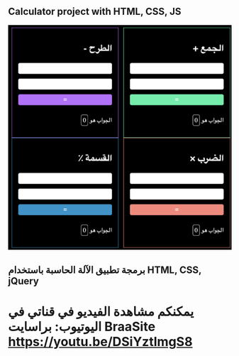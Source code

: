 ## Calculator project with HTML, CSS, JS

![Dark Theme Mode](./img/html-css-js-project.png)
##  برمجة تطبيق الآلة الحاسبة باستخدام HTML, CSS, jQuery 
# يمكنكم مشاهدة الفيديو في قناتي في اليوتيوب: براسايت BraaSite https://youtu.be/DSiYztImgS8

